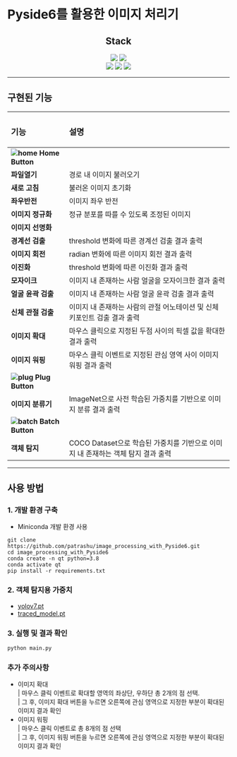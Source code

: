 # Pyside6를 활용한 이미지 처리기

<div align="center">
    <h2>Stack</h2>
    <img src="https://img.shields.io/badge/PyQt-41CD52?style=flat-square&logo=qt&logoColor=white"/>
    <img src="https://img.shields.io/badge/Python-3776AB?style=flat-square&logo=Python&logoColor=white"/><br>
    <img src="https://img.shields.io/badge/Pytorch-EE4C2C?style=flat-square&logo=Pytorch&logoColor=white"/>
    <img src="https://img.shields.io/badge/OpenCV-5C3EE8?style=flat-square&logo=OpenCV&logoColor=white"/>
    <img src="https://img.shields.io/badge/NumPy-013243?style=flat-square&logo=NumPy&logoColor=white"/>
</div>

<hr>

## 구현된 기능

<div align="center">

|**<h3>기능</h3>**  |**<h3>설명</h3>**             |
|:-----|:---------------|
|**![home](https://user-images.githubusercontent.com/78347296/208606709-d41b34ca-1317-4b2e-97e0-c87dfc68e31d.png) Home Button**|
|**파일열기**|경로 내 이미지 불러오기|
|**새로 고침**|불러온 이미지 초기화|
|**좌우반전**|이미지 좌우 반전|
|**이미지 정규화**|정규 분포를 따를 수 있도록 조정된 이미지 |
|**이미지 선명화**||
|**경계선 검출**|threshold 변화에 따른 경계선 검출 결과 출력|
|**이미지 회전**|radian 변화에 따른 이미지 회전 결과 출력|
|**이진화**|threshold 변화에 따른 이진화 결과 출력|
|**모자이크**|이미지 내 존재하는 사람 얼굴을 모자이크한 결과 출력|
|**얼굴 윤곽 검출**|이미지 내 존재하는 사람 얼굴 윤곽 검출 결과 출력|
|**신체 관절 검출**|이미지 내 존재하는 사람의 관절 어노테이션 및 신체 키포인트 검출 결과 출력|
|**이미지 확대**|마우스 클릭으로 지정된 두점 사이의 픽셀 값을 확대한 결과 출력|
|**이미지 워핑**|마우스 클릭 이벤트로 지정된 관심 영역 사이 이미지 워핑 결과 출력|
|**![plug](https://user-images.githubusercontent.com/78347296/208606706-962ad825-b200-472b-8f76-a9c484e58443.png) Plug Button**|
|**이미지 분류기**|ImageNet으로 사전 학습된 가중치를 기반으로 이미지 분류 결과 출력|
|**![batch](https://user-images.githubusercontent.com/78347296/208606711-af4d7cee-8211-4a75-9ee7-09b3f3c3ca0b.png) Batch Button**|
|**객체 탐지**|COCO Dataset으로 학습된 가중치를 기반으로 이미지 내 존재하는 객체 탐지 결과 출력|

</div>
<hr>

## 사용 방법

### 1. 개발 환경 구축
- Miniconda 개발 환경 사용

```
git clone https://github.com/patrashu/image_processing_with_Pyside6.git
cd image_processing_with_Pyside6
conda create -n qt python=3.8
conda activate qt
pip install -r requirements.txt
```

### 2. 객체 탐지용 가중치
- [yolov7.pt](https://drive.google.com/file/d/1GeUhf_MHBBcEPyZf9Cg95kR1rMpcqkIA/view?usp=share_link)
- [traced_model.pt](https://drive.google.com/file/d/1lEgiWru9c53Rtin3NbeBRJ0Nw9o3NY4U/view?usp=share_link)

### 3. 실행 및 결과 확인

```python
python main.py
```

### 추가 주의사항

- 이미지 확대<br>
    | 마우스 클릭 이벤트로 확대할 영역의 좌상단, 우하단 총 2개의 점 선택.<br>
    | 그 후, 이미지 확대 버튼을 누르면 오른쪽에 관심 영역으로 지정한 부분이 확대된 이미지 결과 확인
- 이미지 워핑<br>
    | 마우스 클릭 이벤트로 총 8개의 점 선택<br>
    | 그 후, 이미지 워핑 버튼을 누르면 오른쪽에 관심 영역으로 지정한 부분이 확대된 이미지 결과 확인
